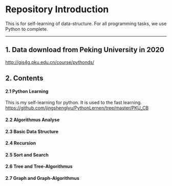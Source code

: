 # Repository Introduction

  This is for self-learning of data-structure. For all programming tasks, we use Python to complete.
  
-----------------------------------------------------------------

  
## 1. Data download from Peking University in 2020
http://gis4g.pku.edu.cn/course/pythonds/
      
## 2. Contents
####  2.1 Python Learning

This is my self-learning for python. It is used to the fast learning. 
    https://github.com/jingshenglyu/PythonLernen/tree/master/PKU_CB
  
####  2.2 Algorithmus Analyse
  
####  2.3 Basic Data Structure

####  2.4 Recursion

#### 2.5 Sort and Search

#### 2.6 Tree and Tree-Algorithmus

#### 2.7 Graph and Graph-Algorithmus
